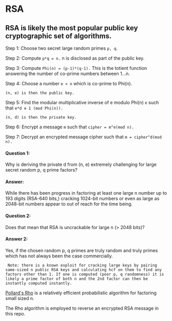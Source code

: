 # RSA #

## RSA is likely the most popular public key cryptographic set of algorithms. ##

Step 1:
Choose two secret large random primes `p, q`.

Step 2:
Compute `p*q = n.` n is disclosed as part of the public key.

Step 3:
Compute `Phi(n) = (p-1)*(q-1).` This is the totient function answering the number of co-prime numbers between 1...n.

Step 4:
Choose a number `e < n` which is co-prime to Phi(n).

`(n, e) is then the public key.`

Step 5:
Find the modular multiplicative inverse of e modulo Phi(n) `e` such that `e*d ≡ 1 (mod Phi(n)).`

`(n, d) is then the private key.`

Step 6:
Encrypt a message `m` such that `cipher = m^e(mod n).`

Step 7:
Decrypt an encrypted message cipher such that `m = cipher^d(mod n).`

#### Question 1: ####
Why is deriving the private d from (n, e) extremely challenging for large secret random p, q prime factors?

#### Answer: ####
While there has been progress in factoring at least one large n number up to 193 digits (RSA-640 bits,) cracking 1024-bit numbers or even as large as 2048-bit numbers appear to out of reach for the time being.

#### Question 2: ####
Does that mean that RSA is uncrackable for large n (> 2048 bits)?

#### Answer 2: ####
Yes, if the chosen random p, q primes are truly random and truly primes which has not always been the case commercially.

``` Note: there is a known exploit for cracking large keys by pairing same-sized n public RSA keys and calculating hcf on them to find any factors other than 1. If one is computed (poor p, q randomness) it is likely a prime factor of both n and the 2nd factor can then be instantly computed instantly.```

[Pollard's Rho](https://www.wikiwand.com/en/Pollard%27s_rho_algorithm) is a relatively efficient probabilistic algorithm for factoring small sized n. 

The Rho algorithm is employed to reverse an encrypted RSA message in this repo.



